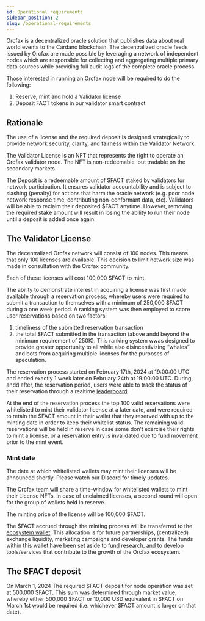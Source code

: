 ```yaml
---
id: Operational requirements
sidebar_position: 2
slug: /operational-requirements
---
```


Orcfax is a decentralized oracle solution that publishes data about real world
events to the Cardano blockchain. The decentralized oracle feeds issued by
Orcfax are made possible by leveraging a network of independent nodes which are
responsible for collecting and aggregating multiple primary data sources while
providing full audit logs of the complete oracle process.

Those interested in running an Orcfax node will be required to do the following:
1. Reserve, mint and hold a Validator license
1. Deposit FACT tokens in our validator smart contract

## Rationale
The use of a license and the required deposit is designed strategically to
provide network security, clarity, and fairness within the Validator Network.

The Validator License is an NFT that represents the right to operate an Orcfax
validator node. The NFT is non-redeemable, but tradable on the secondary
markets.

The Deposit is a redeemable amount of $FACT staked by validators for network
participation. It ensures validator accountability and is subject to slashing
(penalty) for actions that harm the oracle network (e.g. poor node network
response time, contributing non-conformant data, etc). Validators will be able
to reclaim their deposited $FACT anytime. However, removing the required stake
amount will result in losing the ability to run their node until a deposit is
added once again.

<!-- insert graphic from medium -->

## The Validator License
The decentralized Orcfax network will consist of 100 nodes. This means that only
100 licenses are available. This decision to limit network size was made in
consultation with the Orcfax community.

Each of these licenses will cost 100,000 $FACT to mint.

The ability to demonstrate interest in acquiring a license was first made
available through a reservation process, whereby users were required to submit a
transaction to themselves with a minimum of 250,000 $FACT during a one week
period. A ranking system was then employed to score user reservations based on
two factors:
1. timeliness of the submitted reservation transaction
1. the total $FACT submitted in the transaction (above andd beyond the minimum
requirement of 250K).
This ranking system wwas designed to provide greater opportunity to all while
also disincentivizing “whales” and bots from acquiring multiple licenses for the
purposes of speculation.

The reservation process started on February 17th, 2024 at 19:00:00 UTC and ended
exactly 1 week later on February 24th at 19:00:00 UTC. During, andd after, the
reservation period, users were able to track the status of their reservation
through a realtime [leaderboard](https://status.orcfax.io/validators).

At the end of the reservation process the top 100 valid reservations were
whitelisted to mint their validator license at a later date, and were required
to retain the $FACT amount in their wallet that they reserved with up to the
minting date in order to keep their whitelist status. The remaining valid
reservations will be held in reserve in case some don’t exercise their rights to
mint a license, or a reservation entry is invalidated due to fund movement prior
to the mint event.

### Mint date
The date at which whitelisted wallets may mint their licenses will be announced
shortly. Please watch our Discord for timely updates.

The Orcfax team will share a time-window for whitelisted wallets to mint their
License NFTs. In case of unclaimed licenses, a second round will open for the
group of wallets held in reserve.

The minting price of the license will be 100,000 $FACT.

The $FACT accrued through the minting process will be transferred to the
[ecosystem wallet](tokenomics#ecosystem). This allocation is for future
partnerships, (centralized) exchange liquidity, marketing campaigns and
developer grants. The funds within this wallet have been set aside to fund
research, and to develop tools/services that contribute to the growth of the
Orcfax ecosystem.

<!-- Maybe we can put some stats here that show how much was locked during that week? -->

## The $FACT deposit
On March 1, 2024 The required $FACT deposit for node operation was set at
500,000 $FACT. This sum was determined through market value, whereby either
500,000 $FACT or 10,000 USD equivalent in $FACT on March 1st would be required
(i.e. whichever $FACT amount is larger on that date).
